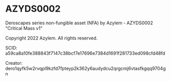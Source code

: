 # AZYDS0002
Deroscapes series non-fungible asset (NFA) by Azylem - AZYDS0002 "Critical Mass v1"

Copyright 2022 Azylem. All rights reserved.

SCID: a59ca8a10fe388843f7147c38bcf7e17696e7384d1691f281733ed098cfd48fd

Creator: dero1qyfk5w2rvqpl9kzfd7fpteyp2k362y6audydcu2qrgcmj6vtasfkgqq9704gn

